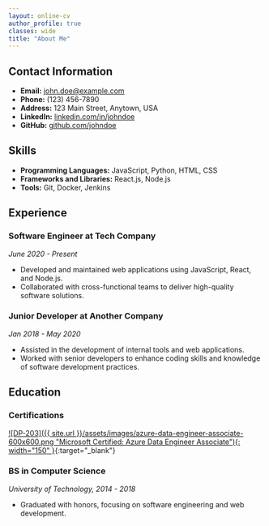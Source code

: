 ```yaml
---
layout: online-cv
author_profile: true
classes: wide
title: "About Me"
---
```


## Contact Information

- **Email:** john.doe@example.com
- **Phone:** (123) 456-7890
- **Address:** 123 Main Street, Anytown, USA
- **LinkedIn:** [linkedin.com/in/johndoe](https://www.linkedin.com/in/johndoe)
- **GitHub:** [github.com/johndoe](https://github.com/johndoe)

## Skills

- **Programming Languages:** JavaScript, Python, HTML, CSS
- **Frameworks and Libraries:** React.js, Node.js
- **Tools:** Git, Docker, Jenkins

## Experience

### Software Engineer at Tech Company
*June 2020 - Present*

- Developed and maintained web applications using JavaScript, React, and Node.js.
- Collaborated with cross-functional teams to deliver high-quality software solutions.

### Junior Developer at Another Company
*Jan 2018 - May 2020*

- Assisted in the development of internal tools and web applications.
- Worked with senior developers to enhance coding skills and knowledge of software development practices.

## Education
### Certifications
[![DP-203]({{ site.url }}/assets/images/azure-data-engineer-associate-600x600.png "Microsoft Certified: Azure Data Engineer Associate"){: width="150" }](https://google.com){:target="_blank"}
### BS in Computer Science
*University of Technology, 2014 - 2018*

- Graduated with honors, focusing on software engineering and web development.
